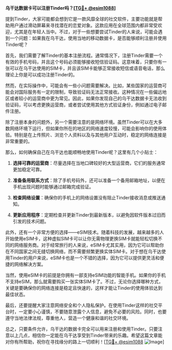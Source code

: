 **乌干达数据卡可以注册Tinder吗？[[TG💪+ @esim1088](https://t.me/s/esim1088)]**

提到Tinder，大家可能都会想到它是一款风靡全球的社交软件，主要功能就是帮助用户通过滑动屏幕来寻找潜在的恋爱对象。这款应用在全球范围内都非常受欢迎，尤其是在年轻人当中。不过，对于一些想要尝试Tinder的人来说，可能会遇到一个问题：如果我在乌干达，使用当地的移动数据卡，是否能够顺利注册并使用Tinder呢？

首先，我们需要了解Tinder的基本注册流程。通常情况下，注册Tinder需要一个有效的手机号码，并且这个号码必须能够接收短信验证码。这意味着，只要你有一张可以在乌干达使用的SIM卡，并且该SIM卡能够正常接收短信或语音电话，那么理论上你是可以成功注册Tinder的。

然而，在实际操作中，可能会有一些小问题需要解决。比如，某些国家的运营商可能会对国际服务有一定的限制，导致验证码无法正常接收。这种情况在一些偏远地区或者较小的运营商中更为常见。因此，如果你发现自己的乌干达数据卡无法收到验证码，可以考虑更换运营商，或者尝试使用其他方式验证身份，例如通过电子邮件注册。

除了注册本身的问题外，另一个需要注意的是网络环境。虽然Tinder可以在大多数网络环境下运行，但如果你所在的地区的网络速度较慢，可能会影响你的使用体验。特别是在上传照片、浏览个人资料以及与其他用户互动时，稳定的网络连接是非常重要的。

那么，如何确保自己在乌干达也能顺畅地使用Tinder呢？这里有几个小贴士：

1. **选择可靠的运营商**：尽量选择在当地口碑较好的大型运营商，它们的服务通常更加稳定可靠。
   
2. **准备备用联系方式**：除了手机号码外，还可以准备一个备用邮箱地址，以便在手机出现问题时能够通过邮箱完成验证。

3. **检查网络设置**：确保你的手机上的网络设置没有阻止Tinder接收消息或推送通知。

4. **更新应用程序**：定期检查并更新Tinder到最新版本，以避免因软件版本过旧而引发的技术问题。

此外，还有一个非常方便的选择——eSIM技术。随着科技的发展，越来越多的人开始使用eSIM卡，这种虚拟SIM卡可以让你无需物理更换SIM卡就能轻松切换不同的网络服务商。对于经常旅行的人来说，eSIM卡尤其实用，因为它可以帮助你在不同国家之间无缝切换网络，而不需要频繁更换实体SIM卡。对于想在乌干达使用Tinder的用户来说，eSIM卡也是一个不错的选择，因为它可以提供更灵活和便捷的网络解决方案。

当然，使用eSIM卡的前提是你拥有一部支持eSIM功能的智能手机。如果你的手机不支持eSIM，那么就需要购买一张实体SIM卡了。不过，无论你选择哪种方式，关键是要确保你的网络连接是稳定且快速的，这样才能让Tinder的使用体验达到最佳状态。

最后，还要提醒大家注意网络安全和个人隐私保护。在使用Tinder这样的社交平台时，一定要小心谨慎，不要随意泄露个人信息，避免不必要的风险。同时，也要遵守当地法律法规，尊重他人，营造一个健康和谐的社交环境。

总之，只要条件允许，乌干达的数据卡完全可以用来注册和使用Tinder。只要注意以上几点，相信你一定能在乌干达享受到Tinder带来的乐趣。希望这篇文章能对你有所帮助，祝你在寻找缘分的路上一切顺利！[[TG💪+ @esim1088](https://t.me/s/esim1088) ![Image](https://i.postimg.cc/4NQfJmqS/Snipaste-2025-05-13-00-14-12.png)]